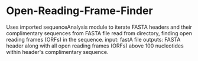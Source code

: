 # Open-Reading-Frame-Finder
Uses imported sequenceAnalysis module to iterate FASTA headers and their complimentary sequences from FASTA file read from directory, finding open reading frames (ORFs) in the sequence.
input: fastA file
outputs: FASTA header along with all open reading frames (ORFs) above 100 nucleotides within header's complimentary sequence. 
